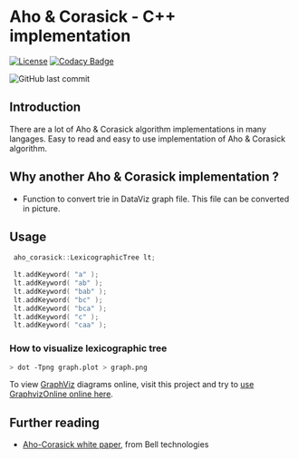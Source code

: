 # Aho & Corasick - C++ implementation

[![License](https://img.shields.io/badge/License-MIT-yellow.svg)](https://github.com/be-next/Aho_Coratchick/blob/main/LICENSE)
[![Codacy Badge](https://api.codacy.com/project/badge/Grade/038495b66f4c42b599a66566fd6f1b83)](https://app.codacy.com/gh/be-next/Aho-Corasick?utm_source=github.com&utm_medium=referral&utm_content=be-next/Aho-Corasick&utm_campaign=Badge_Grade_Settings)

![GitHub last commit](https://img.shields.io/github/last-commit/be-next/Aho-Corasick)

## Introduction

There are a lot of Aho & Corasick algorithm implementations in many langages.
Easy to read and easy to use implementation of Aho & Corasick algorithm.

## Why another Aho & Corasick implementation ?

- Function to convert trie in DataViz graph file. This file can be converted in picture.

## Usage

```cpp
 aho_corasick::LexicographicTree lt;
 
 lt.addKeyword( "a" );
 lt.addKeyword( "ab" );
 lt.addKeyword( "bab" );
 lt.addKeyword( "bc" );
 lt.addKeyword( "bca" );
 lt.addKeyword( "c" );
 lt.addKeyword( "caa" );
```

### How to visualize lexicographic tree

```sh
> dot -Tpng graph.plot > graph.png
```

To view [GraphViz](http://www.graphviz.org/) diagrams online, visit this project and try to [use GraphvizOnline online here](http://dreampuf.github.io/GraphvizOnline/).

## Further reading

- [Aho-Corasick white paper](http://cr.yp.to/bib/1975/aho.pdf), from Bell technologies
